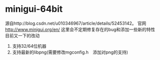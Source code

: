 # minigui-64bit
源自http://blog.csdn.net/u010346967/article/details/52453142。
官网 http://www.minigui.org/en/
这里会不定期修复存在的bug和添加一些新的特性
目前又一下的改动
1. 支持32/64位机器
2. 支持最新的libpng(需要修改mgconfig.h　添加对png的支持)

